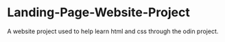 # Landing-Page-Website-Project
A website project used to help learn html and css through the odin project.
